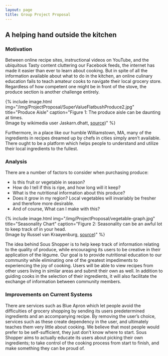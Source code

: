 ```yaml
---
layout: page
title: Group Project Proposal
---
```


## A helping hand outside the kitchen



### Motivation

Between online recipe sites, instructional videos on YouTube, and the ubiquitous Tasty content cluttering our Facebook feeds, 
the internet has made it easier than ever to learn about cooking. But in spite of all the information available about what to 
do in the kitchen, an online culinary education fails to teach amateur cooks to navigate their local grocery store. Regardless of 
how competent one might be in front of the stove, the produce section is another challenge entirely.

<!---
![Figure 1: The produce aisle can be daunting at times. (Image by wikimedia user Jaskarn.dhatt, hosted at https://commons.wikimedia.org/wiki/File:SuperValueFlatbushProduce2.jpg)](/jsmilan.github.io/img/ProjectProposal/SuperValueFlatbushProduce2.jpg "Produce Aisle (Image by wikimedia user Jaskarn.dhatt, hosted at https://commons.wikimedia.org/wiki/File:SuperValueFlatbushProduce2.jpg)")
--->

{% include image.html
            img="/img/ProjectProposal/SuperValueFlatbushProduce2.jpg"
            title="Produce Aisle"
            caption="Figure 1: The produce aisle can be daunting at times. <br/> (Image by wikimedia user Jaskarn.dhatt, <a href="https://commons.wikimedia.org/wiki/File:SuperValueFlatbushProduce2.jpg">source</a>)" %}

Furthermore, in a place like our humble Williamstown, MA, many of the ingredients in recipes dreamed up by chefs in cities simply 
aren’t available. There ought to be a platform which helps people to understand and utilize their local ingredients to the fullest.


### Analysis

There are a number of factors to consider when purchasing produce:

* Is this fruit or vegetable in season?
* How do I tell if this is ripe, and how long will it keep?
* What is the nutritional information about this produce?
* Does it grow in my region? Local vegetables will invariably be fresher and therefore more desirable.
* And of course, What can I make with this?

<!---
![Figure 2: Seasonality can be an awful lot to keep track of in your head. (Image by Russel van Kraayenburg, [source](http://www.businessinsider.com/when-fruits-and-vegetables-are-in-season-2012-6))](/jsmilan.github.io/img/ProjectProposal/vegetable-graph.jpg "Seasonality Chart (Image by Russel van Kraayenburg, hosted at http://www.businessinsider.com/when-fruits-and-vegetables-are-in-season-2012-6")
--->

{% include image.html
            img="/img/ProjectProposal/vegetable-graph.jpg"
            title="Seasonality Chart"
            caption="Figure 2: Seasonality can be an awful lot to keep track of in your head. <br/> (Image by Russel van Kraayenburg, <a href="http://www.businessinsider.com/when-fruits-and-vegetables-are-in-season-2012-6">source</a>)" %}

The idea behind Sous Shopper is to help keep track of information relating to the quality of produce, while encouraging its users 
to be creative in their application of the légume. Our goal is to provide nutritional education to our community while eliminating
one of the greatest impediments to experiencing the joy of cooking.
Users will be able to view recipes from other users living in similar areas and 
submit their own as well. In addition to guiding cooks in the selection of their ingredients, it will also facilitate the exchange 
of information between community members.

### Improvements on Current Systems

There are services such as Blue Apron which let people avoid the difficulties of grocery shopping by sending its users predetermined 
ingredients and an accompanying recipe. By removing the user’s choice, services such as these create dependency in the user, and 
ultimately teaches them very little about cooking. We believe that most people would prefer to be self-sufficient, they just don’t know 
where to start. Sous Shopper aims to actually educate its users about picking their own ingredients; to take control of the cooking 
process from start to finish, and make something they can be proud of.
